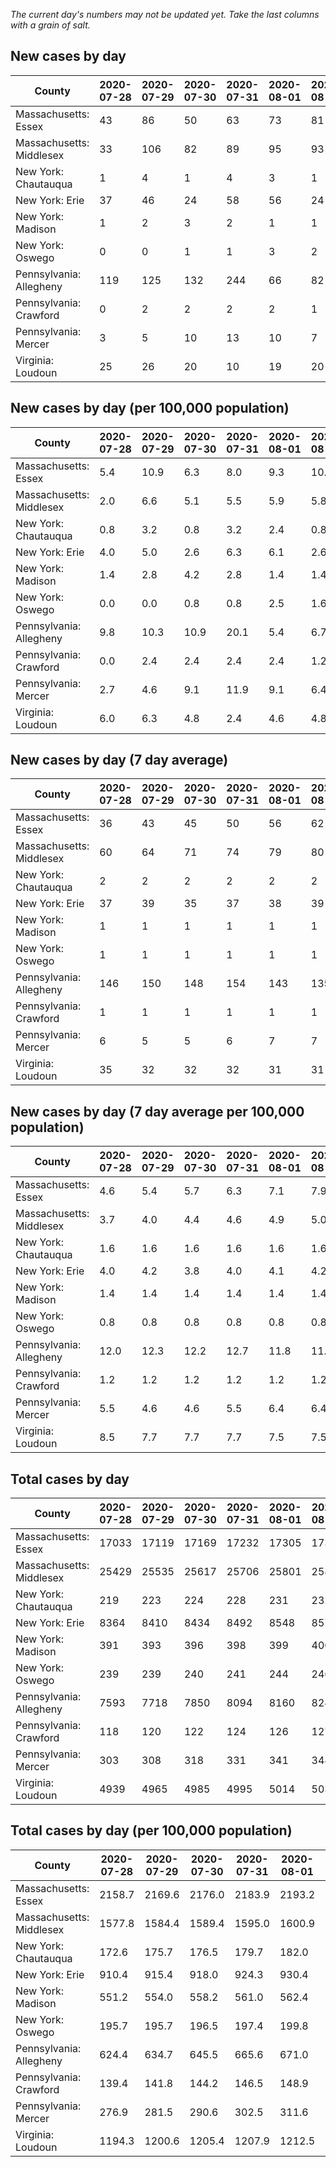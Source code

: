 _The current day's numbers may not be updated yet. Take the last columns with a grain of salt._
## New cases by day

| County | 2020-07-28 | 2020-07-29 | 2020-07-30 | 2020-07-31 | 2020-08-01 | 2020-08-02 | 2020-08-03 |
| --- | --- | --- | --- | --- | --- | --- | --- |
| Massachusetts: Essex | 43 | 86 | 50 | 63 | 73 | 81 |  |
| Massachusetts: Middlesex | 33 | 106 | 82 | 89 | 95 | 93 |  |
| New York: Chautauqua | 1 | 4 | 1 | 4 | 3 | 1 |  |
| New York: Erie | 37 | 46 | 24 | 58 | 56 | 24 |  |
| New York: Madison | 1 | 2 | 3 | 2 | 1 | 1 |  |
| New York: Oswego | 0 | 0 | 1 | 1 | 3 | 2 |  |
| Pennsylvania: Allegheny | 119 | 125 | 132 | 244 | 66 | 82 |  |
| Pennsylvania: Crawford | 0 | 2 | 2 | 2 | 2 | 1 |  |
| Pennsylvania: Mercer | 3 | 5 | 10 | 13 | 10 | 7 |  |
| Virginia: Loudoun | 25 | 26 | 20 | 10 | 19 | 20 |  |

## New cases by day (per 100,000 population)

| County | 2020-07-28 | 2020-07-29 | 2020-07-30 | 2020-07-31 | 2020-08-01 | 2020-08-02 | 2020-08-03 |
| --- | --- | --- | --- | --- | --- | --- | --- |
| Massachusetts: Essex | 5.4 | 10.9 | 6.3 | 8.0 | 9.3 | 10.3 |  |
| Massachusetts: Middlesex | 2.0 | 6.6 | 5.1 | 5.5 | 5.9 | 5.8 |  |
| New York: Chautauqua | 0.8 | 3.2 | 0.8 | 3.2 | 2.4 | 0.8 |  |
| New York: Erie | 4.0 | 5.0 | 2.6 | 6.3 | 6.1 | 2.6 |  |
| New York: Madison | 1.4 | 2.8 | 4.2 | 2.8 | 1.4 | 1.4 |  |
| New York: Oswego | 0.0 | 0.0 | 0.8 | 0.8 | 2.5 | 1.6 |  |
| Pennsylvania: Allegheny | 9.8 | 10.3 | 10.9 | 20.1 | 5.4 | 6.7 |  |
| Pennsylvania: Crawford | 0.0 | 2.4 | 2.4 | 2.4 | 2.4 | 1.2 |  |
| Pennsylvania: Mercer | 2.7 | 4.6 | 9.1 | 11.9 | 9.1 | 6.4 |  |
| Virginia: Loudoun | 6.0 | 6.3 | 4.8 | 2.4 | 4.6 | 4.8 |  |

## New cases by day (7 day average)

| County | 2020-07-28 | 2020-07-29 | 2020-07-30 | 2020-07-31 | 2020-08-01 | 2020-08-02 | 2020-08-03 |
| --- | --- | --- | --- | --- | --- | --- | --- |
| Massachusetts: Essex | 36 | 43 | 45 | 50 | 56 | 62 |  |
| Massachusetts: Middlesex | 60 | 64 | 71 | 74 | 79 | 80 |  |
| New York: Chautauqua | 2 | 2 | 2 | 2 | 2 | 2 |  |
| New York: Erie | 37 | 39 | 35 | 37 | 38 | 39 |  |
| New York: Madison | 1 | 1 | 1 | 1 | 1 | 1 |  |
| New York: Oswego | 1 | 1 | 1 | 1 | 1 | 1 |  |
| Pennsylvania: Allegheny | 146 | 150 | 148 | 154 | 143 | 135 |  |
| Pennsylvania: Crawford | 1 | 1 | 1 | 1 | 1 | 1 |  |
| Pennsylvania: Mercer | 6 | 5 | 5 | 6 | 7 | 7 |  |
| Virginia: Loudoun | 35 | 32 | 32 | 32 | 31 | 31 |  |

## New cases by day (7 day average per 100,000 population)

| County | 2020-07-28 | 2020-07-29 | 2020-07-30 | 2020-07-31 | 2020-08-01 | 2020-08-02 | 2020-08-03 |
| --- | --- | --- | --- | --- | --- | --- | --- |
| Massachusetts: Essex | 4.6 | 5.4 | 5.7 | 6.3 | 7.1 | 7.9 |  |
| Massachusetts: Middlesex | 3.7 | 4.0 | 4.4 | 4.6 | 4.9 | 5.0 |  |
| New York: Chautauqua | 1.6 | 1.6 | 1.6 | 1.6 | 1.6 | 1.6 |  |
| New York: Erie | 4.0 | 4.2 | 3.8 | 4.0 | 4.1 | 4.2 |  |
| New York: Madison | 1.4 | 1.4 | 1.4 | 1.4 | 1.4 | 1.4 |  |
| New York: Oswego | 0.8 | 0.8 | 0.8 | 0.8 | 0.8 | 0.8 |  |
| Pennsylvania: Allegheny | 12.0 | 12.3 | 12.2 | 12.7 | 11.8 | 11.1 |  |
| Pennsylvania: Crawford | 1.2 | 1.2 | 1.2 | 1.2 | 1.2 | 1.2 |  |
| Pennsylvania: Mercer | 5.5 | 4.6 | 4.6 | 5.5 | 6.4 | 6.4 |  |
| Virginia: Loudoun | 8.5 | 7.7 | 7.7 | 7.7 | 7.5 | 7.5 |  |

## Total cases by day

| County | 2020-07-28 | 2020-07-29 | 2020-07-30 | 2020-07-31 | 2020-08-01 | 2020-08-02 | 2020-08-03 |
| --- | --- | --- | --- | --- | --- | --- | --- |
| Massachusetts: Essex | 17033 | 17119 | 17169 | 17232 | 17305 | 17386 |  |
| Massachusetts: Middlesex | 25429 | 25535 | 25617 | 25706 | 25801 | 25894 |  |
| New York: Chautauqua | 219 | 223 | 224 | 228 | 231 | 232 |  |
| New York: Erie | 8364 | 8410 | 8434 | 8492 | 8548 | 8572 |  |
| New York: Madison | 391 | 393 | 396 | 398 | 399 | 400 |  |
| New York: Oswego | 239 | 239 | 240 | 241 | 244 | 246 |  |
| Pennsylvania: Allegheny | 7593 | 7718 | 7850 | 8094 | 8160 | 8242 |  |
| Pennsylvania: Crawford | 118 | 120 | 122 | 124 | 126 | 127 |  |
| Pennsylvania: Mercer | 303 | 308 | 318 | 331 | 341 | 348 |  |
| Virginia: Loudoun | 4939 | 4965 | 4985 | 4995 | 5014 | 5034 |  |

## Total cases by day (per 100,000 population)

| County | 2020-07-28 | 2020-07-29 | 2020-07-30 | 2020-07-31 | 2020-08-01 | 2020-08-02 | 2020-08-03 |
| --- | --- | --- | --- | --- | --- | --- | --- |
| Massachusetts: Essex | 2158.7 | 2169.6 | 2176.0 | 2183.9 | 2193.2 | 2203.5 |  |
| Massachusetts: Middlesex | 1577.8 | 1584.4 | 1589.4 | 1595.0 | 1600.9 | 1606.6 |  |
| New York: Chautauqua | 172.6 | 175.7 | 176.5 | 179.7 | 182.0 | 182.8 |  |
| New York: Erie | 910.4 | 915.4 | 918.0 | 924.3 | 930.4 | 933.1 |  |
| New York: Madison | 551.2 | 554.0 | 558.2 | 561.0 | 562.4 | 563.8 |  |
| New York: Oswego | 195.7 | 195.7 | 196.5 | 197.4 | 199.8 | 201.5 |  |
| Pennsylvania: Allegheny | 624.4 | 634.7 | 645.5 | 665.6 | 671.0 | 677.8 |  |
| Pennsylvania: Crawford | 139.4 | 141.8 | 144.2 | 146.5 | 148.9 | 150.1 |  |
| Pennsylvania: Mercer | 276.9 | 281.5 | 290.6 | 302.5 | 311.6 | 318.0 |  |
| Virginia: Loudoun | 1194.3 | 1200.6 | 1205.4 | 1207.9 | 1212.5 | 1217.3 |  |
